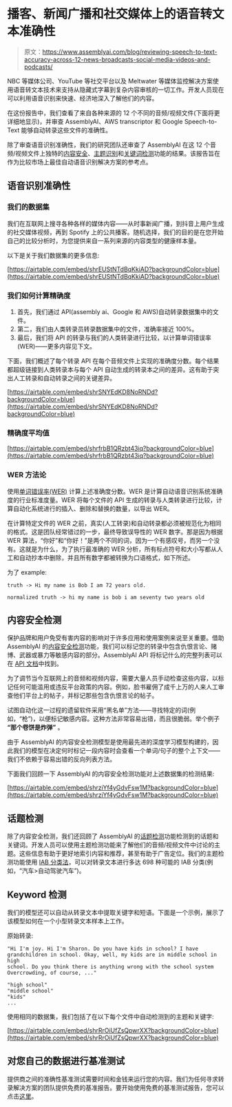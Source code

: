 # 播客、新闻广播和社交媒体上的语音转文本准确性

> 原文：<https://www.assemblyai.com/blog/reviewing-speech-to-text-accuracy-across-12-news-broadcasts-social-media-videos-and-podcasts/>

NBC 等媒体公司、YouTube 等社交平台以及 Meltwater 等媒体监控解决方案使用语音转文本技术来支持从隐藏式字幕到复杂内容审核的一切工作。开发人员现在可以利用语音识别来快速、经济地深入了解他们的内容。

在这份报告中，我们查看了来自各种来源的 12 个不同的音频/视频文件(下面将更详细地显示)，并审查 AssemblyAI、AWS transcriptor 和 Google Speech-to-Text 能够自动转录这些文件的准确性。

除了审查语音识别准确性，我们的研究团队还审查了 AssemblyAI 在这 12 个音频/视频文件上独特的[内容安全](https://docs.assemblyai.com/enterprise/content-safety-detection?undefined)、[主题识别](https://docs.assemblyai.com/enterprise/iab-categorization?undefined)和[关键词检测](https://docs.assemblyai.com/all-guides/auto-detecting-key-phrases-words-in-the-transcription-text?undefined)功能的结果。该报告旨在作为比较市场上最佳自动语音识别解决方案的参考点。

## 语音识别准确性

### 我们的数据集

我们在互联网上搜寻各种各样的媒体内容——从时事新闻广播，到抖音上用户生成的社交媒体视频，再到 Spotify 上的公共播客。随机选择，我们的目的是在您开始自己的比较分析时，为您提供来自一系列来源的内容类型的健康样本量。

以下是关于我们数据集的更多信息:

[https://airtable.com/embed/shrEUStNTdBqKkiAD?backgroundColor=blue](https://airtable.com/embed/shrEUStNTdBqKkiAD?backgroundColor=blue)

### 我们如何计算精确度

1.  首先，我们通过 API(assembly ai、Google 和 AWS)自动转录数据集中的文件。
2.  第二，我们由人类转录员转录数据集中的文件，准确率接近 100%。
3.  最后，我们将 API 的转录与我们的人类转录进行比较，以计算单词错误率(WER)——更多内容见下文。

下面，我们概述了每个转录 API 在每个音频文件上实现的准确度分数。每个结果都超级链接到人类转录本与每个 API 自动生成的转录本之间的差异。这有助于突出人工转录和自动转录之间的关键差异。

[https://airtable.com/embed/shrSNYEdKD8NoRNDd?backgroundColor=blue](https://airtable.com/embed/shrSNYEdKD8NoRNDd?backgroundColor=blue)

### 精确度平均值

[https://airtable.com/embed/shrfrbB1QRzbt43iq?backgroundColor=blue](https://airtable.com/embed/shrfrbB1QRzbt43iq?backgroundColor=blue)

### WER 方法论

使用[单词错误率(WER)](https://en.wikipedia.org/wiki/Word_error_rate?undefined) 计算上述准确度分数。WER 是计算自动语音识别系统准确度的行业标准度量。WER 将每个文件的 API 生成的转录与人类转录进行比较，计算自动化系统进行的插入、删除和替换的数量，以导出 WER。

在计算特定文件的 WER 之前，真实(人工转录)和自动转录都必须被规范化为相同的格式。这是团队经常错过的一步，最终导致误导性的 WER 数字。那是因为根据 WER 算法，“你好”和“你好！”是两个不同的词，因为一个有感叹号，而另一个没有。这就是为什么，为了执行最准确的 WER 分析，所有标点符号和大小写都从人工和自动抄本中删除，并且所有数字都被转换为口语格式，如下所述。

为了 example:‍

```
truth -> Hi my name is Bob I am 72 years old.

normalized truth -> hi my name is bob i am seventy two years old
```

## 内容安全检测

保护品牌和用户免受有害内容的影响对于许多应用和使用案例来说至关重要。借助 AssemblyAI 的[内容安全检测](https://docs.assemblyai.com/enterprise/content-safety-detection?undefined)功能，我们可以标记您的转录中包含仇恨言论、赌博、武器或暴力等敏感内容的部分。AssemblyAI API 将标记什么的完整列表可以在 [API 文档](https://docs.assemblyai.com/enterprise/content-safety-detection?undefined)中找到。

为了调节当今互联网上的音频和视频内容，需要大量人员手动检查这些内容，以标记任何可能滥用或违反平台政策的内容。例如，脸书雇佣了成千上万的人来人工审查他们平台上的帖子，并标记那些包含仇恨言论的帖子。

试图自动化这一过程的遗留软件采用“黑名单”方法——寻找特定的词(例如，“枪”)，以便标记敏感内容。这种方法非常容易出错，而且很脆弱。举个例子 ****“那个卷饼是炸弹”**** 。

由于 AssemblyAI 的内容安全检测模型是使用最先进的深度学习模型构建的，因此我们的模型在决定何时标记一段内容时会查看一个单词/句子的整个上下文——我们不依赖于容易出错的反向列表方法。

下面我们回顾一下 AssemblyAI 的内容安全检测功能对上述数据集的检测结果:

[https://airtable.com/embed/shrziYf4yGdvFsw1M?backgroundColor=blue](https://airtable.com/embed/shrziYf4yGdvFsw1M?backgroundColor=blue)

## 话题检测

除了内容安全检测，我们还回顾了 AssemblyAI 的[话题检测](https://docs.assemblyai.com/enterprise/iab-categorization?undefined)功能检测到的话题和关键词。开发人员可以使用主题检测功能来了解他们的音频/视频文件中讨论的主题。这些信息有助于更好地索引内容和推荐，甚至有助于广告定位。我们的主题检测功能使用 [IAB 分类法](https://www.iab.com/guidelines/content-taxonomy/?undefined)，可以对转录文本进行多达 698 种可能的 IAB 分类(例如，“汽车>自动驾驶汽车”)。

## Key‍word 检测

我们的模型还可以自动从转录文本中提取关键字和短语。下面是一个示例，展示了该模型如何在一个小型转录文本样本上工作。

原始转录:

```
"Hi I'm joy. Hi I'm Sharon. Do you have kids in school? I have 
grandchildren in school. Okay, well, my kids are in middle school in high
school. Do you think there is anything wrong with the school system
Overcrowding, of course, ..."
```

```
"high school"
"middle school"
"kids"
...
```

使用相同的数据集，我们包括了在以下每个文件中自动检测到的主题和关键字:

[https://airtable.com/embed/shrRrOiUfZsQpwrXX?backgroundColor=blue](https://airtable.com/embed/shrRrOiUfZsQpwrXX?backgroundColor=blue)

## 对您自己的数据进行基准测试

提供商之间的准确性基准测试需要时间和金钱来运行您的内容。我们为任何寻求转录解决方案的团队提供免费的基准报告。要开始使用免费的基准测试报告，您可以点击[这里](https://www.assemblyai.com/benchmark)。 ****‍**** ‍